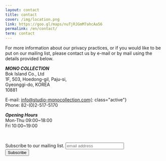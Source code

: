 ```yaml
---
layout: contact
title: contact
cover: /img/location.png
link: https://goo.gl/maps/nuTjRJGmM7ahcAa56
permalink: /en/contact/
term: contact
---
```


For more information about our privacy practices, or if you would like to be put on our mailing list,
please contact us by e-mail or by mail using the details provided below.

***MONO COLLECTION***    
Bok Island Co., Ltd    
1F, 503, Hoedong-gil, Paju-si,    
Gyeonggi-do, KOREA    
10881    

E-mail: <info@studio-monocollection.com>{: class="active"}    
Phone: 82-(0)2-517-5170

***Opening Hours***    
Mon-Thu 09:00~18:00    
Fri 10:00~19:00

<p>&nbsp;</p>

<!-- Begin Mailchimp Signup Form -->
<link href="//cdn-images.mailchimp.com/embedcode/slim-10_7.css" rel="stylesheet" type="text/css">
<style type="text/css">
	#mc_embed_signup{background: transparent; clear:left; font:14px; }
  #mc_embed_signup form { padding: 0; }
</style>
<div id="mc_embed_signup">
<form action="https://monocollection.us19.list-manage.com/subscribe/post?u=10a0349901cb4785cf768c7c0&amp;id=3af3550e1c" method="post" id="mc-embedded-subscribe-form" name="mc-embedded-subscribe-form" class="validate" target="_blank" novalidate>
    <div id="mc_embed_signup_scroll">
	<label for="mce-EMAIL">Subscribe to our mailing list.</label>
	<input type="email" value="" name="EMAIL" class="email" id="mce-EMAIL" placeholder="email address" required>
    <div style="position: absolute; left: -5000px;" aria-hidden="true"><input type="text" name="b_10a0349901cb4785cf768c7c0_3af3550e1c" tabindex="-1" value=""></div>
    <div class="clear"><input type="submit" value="Subscribe" name="subscribe" id="mc-embedded-subscribe" class="button"></div>
    </div>
</form>
</div>

<!--End mc_embed_signup-->
